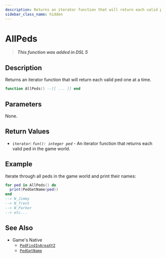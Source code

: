 ```yaml
---
description: Returns an iterator function that will return each valid ped one at a time.
sidebar_class_name: hidden
---
```


# AllPeds

> **_This function was added in DSL 5_**

## Description

Returns an iterator function that will return each valid ped one at a time.

```lua
function AllPeds() --[[ ... ]] end
```

## Parameters

None.

## Return Values

- `iterator`: _`fun(): integer ped`_ - An iterator function that returns each valid ped in the game world.

## Example

Iterate through all peds in the game world and print their names:

```lua
for ped in AllPeds() do
  print(PedGetName(ped))
end
--> N_Jimmy
--> N_Trent
--> N_Parker
--> etc...
```

## See Also

- Game's Native
  - [`PedFindInAreaXYZ`](/docs/game-reference/global-functions/PedFindInAreaXYZ)
  - [`PedGetName`](/docs/game-reference/global-functions/PedGetName)
